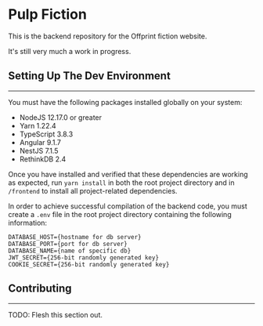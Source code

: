 # Pulp Fiction

This is the backend repository for the Offprint fiction website.

It's still very much a work in progress.

## Setting Up The Dev Environment
---

You must have the following packages installed globally on your system:

* NodeJS 12.17.0 or greater
* Yarn 1.22.4
* TypeScript 3.8.3
* Angular 9.1.7
* NestJS 7.1.5
* RethinkDB 2.4

Once you have installed and verified that these dependencies are working as expected, run `yarn install` in both the root project directory and in `/frontend` to install all project-related dependencies.

In order to achieve successful compilation of the backend code, you must create a `.env` file in the root project directory containing the following information:
```
DATABASE_HOST={hostname for db server}
DATABASE_PORT={port for db server}
DATABASE_NAME={name of specific db}
JWT_SECRET={256-bit randomly generated key}
COOKIE_SECRET={256-bit randomly generated key}
```

## Contributing
---

TODO: Flesh this section out.